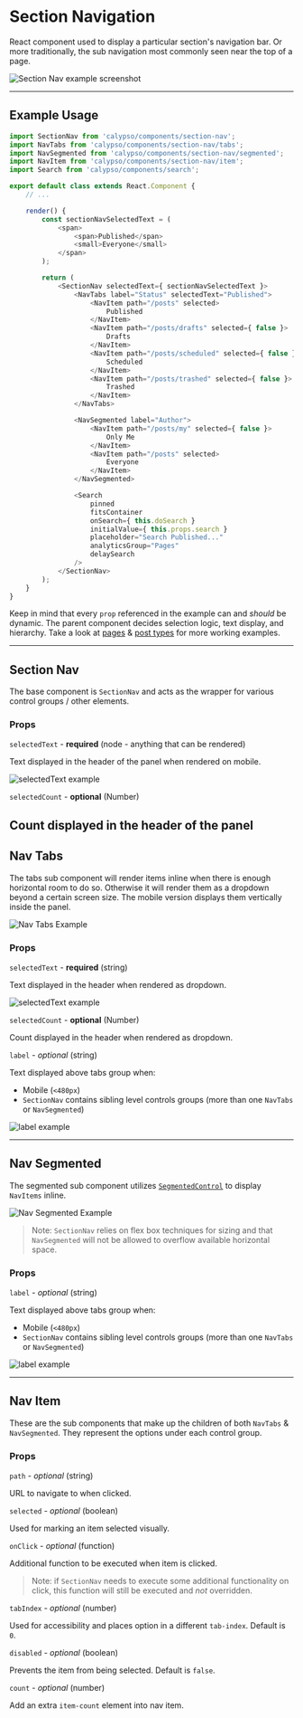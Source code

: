 # Section Navigation

React component used to display a particular section's navigation bar. Or more traditionally, the sub navigation most commonly seen near the top of a page.

![Section Nav example screenshot](https://cldup.com/fu2XX6KTu6.png)

---

## Example Usage

```js
import SectionNav from 'calypso/components/section-nav';
import NavTabs from 'calypso/components/section-nav/tabs';
import NavSegmented from 'calypso/components/section-nav/segmented';
import NavItem from 'calypso/components/section-nav/item';
import Search from 'calypso/components/search';

export default class extends React.Component {
	// ...

	render() {
		const sectionNavSelectedText = (
			<span>
				<span>Published</span>
				<small>Everyone</small>
			</span>
		);

		return (
			<SectionNav selectedText={ sectionNavSelectedText }>
				<NavTabs label="Status" selectedText="Published">
					<NavItem path="/posts" selected>
						Published
					</NavItem>
					<NavItem path="/posts/drafts" selected={ false }>
						Drafts
					</NavItem>
					<NavItem path="/posts/scheduled" selected={ false }>
						Scheduled
					</NavItem>
					<NavItem path="/posts/trashed" selected={ false }>
						Trashed
					</NavItem>
				</NavTabs>

				<NavSegmented label="Author">
					<NavItem path="/posts/my" selected={ false }>
						Only Me
					</NavItem>
					<NavItem path="/posts" selected>
						Everyone
					</NavItem>
				</NavSegmented>

				<Search
					pinned
					fitsContainer
					onSearch={ this.doSearch }
					initialValue={ this.props.search }
					placeholder="Search Published..."
					analyticsGroup="Pages"
					delaySearch
				/>
			</SectionNav>
		);
	}
}
```

Keep in mind that every `prop` referenced in the example can and _should_ be dynamic. The parent component decides selection logic, text display, and hierarchy. Take a look at [pages](/client/my-sites/pages/pages.jsx) & [post types](<(/client/my-sites/post-type-filter/index.jsx)>) for more working examples.

---

## Section Nav

The base component is `SectionNav` and acts as the wrapper for various control groups / other elements.

### Props

`selectedText` - **required** (node - anything that can be rendered)

Text displayed in the header of the panel when rendered on mobile.

![selectedText example](https://cldup.com/796J06ggf0.png)

`selectedCount` - **optional** (Number)

## Count displayed in the header of the panel

## Nav Tabs

The tabs sub component will render items inline when there is enough horizontal room to do so. Otherwise it will render them as a dropdown beyond a certain screen size. The mobile version displays them vertically inside the panel.

![Nav Tabs Example](https://cldup.com/SG0UuJKr3i.png)

### Props

`selectedText` - **required** (string)

Text displayed in the header when rendered as dropdown.

![selectedText example](https://cldup.com/Pdu7ypcBLS.png)

`selectedCount` - **optional** (Number)

Count displayed in the header when rendered as dropdown.

`label` - _optional_ (string)

Text displayed above tabs group when:

- Mobile (`<480px`)
- `SectionNav` contains sibling level controls groups (more than one `NavTabs` or `NavSegmented`)

![label example](https://cldup.com/OeWSPtifYY.png)

---

## Nav Segmented

The segmented sub component utilizes [`SegmentedControl`](/client/components/segmented-control) to display `NavItems` inline.

![Nav Segmented Example](https://cldup.com/tPEfoQ78pR.png)

> Note: `SectionNav` relies on flex box techniques for sizing and that `NavSegmented` will not be allowed to overflow available horizontal space.

### Props

`label` - _optional_ (string)

Text displayed above tabs group when:

- Mobile (`<480px`)
- `SectionNav` contains sibling level controls groups (more than one `NavTabs` or `NavSegmented`)

![label example](https://cldup.com/OeWSPtifYY.png)

---

## Nav Item

These are the sub components that make up the children of both `NavTabs` & `NavSegmented`. They represent the options under each control group.

### Props

`path` - _optional_ (string)

URL to navigate to when clicked.

`selected` - _optional_ (boolean)

Used for marking an item selected visually.

`onClick` - _optional_ (function)

Additional function to be executed when item is clicked.

> Note: if `SectionNav` needs to execute some additional functionality on click, this function will still be executed and _not_ overridden.

`tabIndex` - _optional_ (number)

Used for accessibility and places option in a different `tab-index`. Default is `0`.

`disabled` - _optional_ (boolean)

Prevents the item from being selected. Default is `false`.

`count` - _optional_ (number)

Add an extra `item-count` element into nav item.
